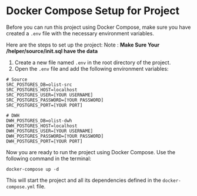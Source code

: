 # Docker Compose Setup for Project

Before you can run this project using Docker Compose, make sure you have created a `.env` file with the necessary environment variables. 

Here are the steps to set up the project:
Note : **Make Sure Your /helper/source/init.sql have the data**
1. Create a new file named `.env` in the root directory of the project.
2. Open the `.env` file and add the following environment variables:

```
# Source
SRC_POSTGRES_DB=olist-src
SRC_POSTGRES_HOST=localhost
SRC_POSTGRES_USER=[YOUR USERNAME]
SRC_POSTGRES_PASSWORD=[YOUR PASSWORD]
SRC_POSTGRES_PORT=[YOUR PORT]

# DWH
DWH_POSTGRES_DB=olist-dwh
DWH_POSTGRES_HOST=localhost
DWH_POSTGRES_USER=[YOUR USERNAME]
DWH_POSTGRES_PASSWORD=[YOUR PASSWORD]
DWH_POSTGRES_PORT=[YOUR PORT]

```

Now you are ready to run the project using Docker Compose. Use the following command in the terminal:

```
docker-compose up -d
```

This will start the project and all its dependencies defined in the `docker-compose.yml` file.

